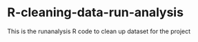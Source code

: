 R-cleaning-data-run-analysis
============================

This is the runanalysis R code to clean up dataset for the project
